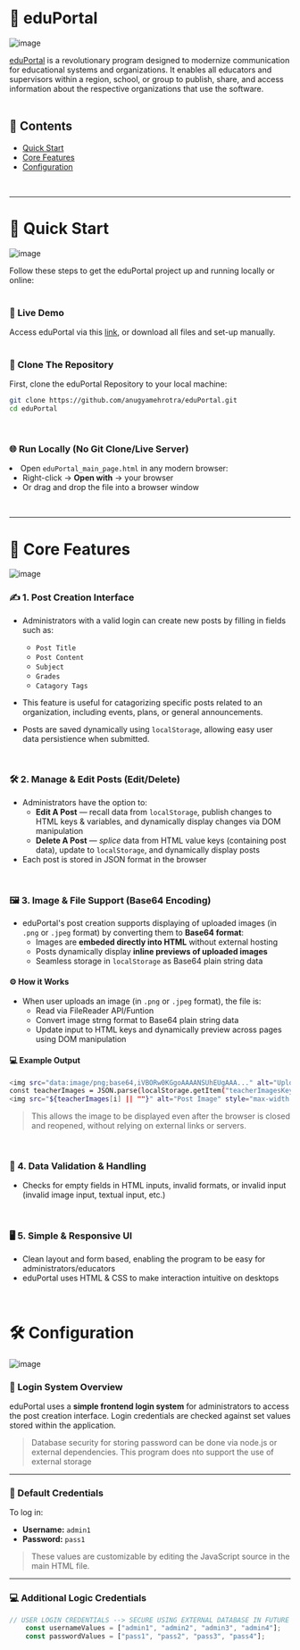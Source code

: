 # 📘 eduPortal

![image](https://github.com/user-attachments/assets/c9c08f41-f6ae-4448-8447-ed0f0f2c2e4f)


[eduPortal](https://eduportalhost.neocities.org/eduPortal_main_page) is a revolutionary program designed to modernize communication for educational systems and organizations. It enables all educators and supervisors within a region, school, or group to publish, share, and access information about the respective organizations that use the software.  
<br>

## 📑 Contents
- [Quick Start](#quick-start)
- [Core Features](#core-features)
- [Configuration](#configuratiom)

<br>

---

# 🚀 Quick Start
![image](https://github.com/user-attachments/assets/18a6d5d2-1779-4c40-8f28-c7112b99cfaf)

Follow these steps to get the eduPortal project up and running locally or online:  
<br>

### 🔗 Live Demo  
Access eduPortal via this [link](https://eduportalhost.neocities.org/eduPortal_main_page), or download all files and set-up manually.  
<br>

### 📁 Clone The Repository  
First, clone the eduPortal Repository to your local machine:

```bash
git clone https://github.com/anugyamehrotra/eduPortal.git
cd eduPortal
```
<br>

### 🌐 Run Locally (No Git Clone/Live Server)  
<li>Open <code>eduPortal_main_page.html</code> in any modern browser:  
  <ul> 
    <li>Right-click → <strong>Open with</strong> → your browser</li>  
    <li>Or drag and drop the file into a browser window</li>  
  </ul> 
</li>  

<br>

---

# 🧩 Core Features

![image](https://github.com/user-attachments/assets/a2a75952-167e-4361-b331-78a2f3cc0ac3)


### ✍️ 1. Post Creation Interface
- Administrators with a valid login can create new posts by filling in fields such as:
  - `Post Title`
  - `Post Content`
  - `Subject`
  - `Grades`
  - `Catagory Tags`
  
- This feature is useful for catagorizing specific posts related to an organization, including events, plans, or general announcements.  
- Posts are saved dynamically using `localStorage`, allowing easy user data persistience when submitted.  
<br>

### 🛠 2. Manage & Edit Posts (Edit/Delete)
- Administrators have the option to:
  - **Edit A Post** — recall data from `localStorage`, publish changes to HTML keys & variables, and dynamically display changes via DOM manipulation  
  - **Delete A Post** — _splice_ data from HTML value keys (containing post data), update to `localStorage`, and dynamically display posts  
- Each post is stored in JSON format in the browser  
<br>

### 🖼️ 3. Image & File Support (Base64 Encoding)
- eduPortal's post creation supports displaying of uploaded images (in `.png` or `.jpeg` format) by converting them to **Base64 format**:  
  - Images are **embeded directly into HTML** without external hosting  
  - Posts dynamically display **inline previews of uploaded images**  
  - Seamless storage in `localStorage` as Base64 plain string data  

#### ⚙️ How it Works
- When user uploads an image (in `.png` or `.jpeg` format), the file is:
  - Read via FileReader API/Funtion  
  - Convert image strng format to Base64 plain string data  
  - Update input to HTML keys and dynamically preview across pages using DOM manipulation  

#### 💻 Example Output
```bash
<img src="data:image/png;base64,iVBORw0KGgoAAAANSUhEUgAAA..." alt="Uploaded Image" />
const teacherImages = JSON.parse(localStorage.getItem("teacherImagesKey")) || [];
<img src="${teacherImages[i] || ""}" alt="Post Image" style="max-width: 717px; height: 388px;">
```
> This allows the image to be displayed even after the browser is closed and reopened, without relying on external links or servers.  

<br>

### 🧪 4. Data Validation & Handling
- Checks for empty fields in HTML inputs, invalid formats, or invalid input (invalid image input, textual input, etc.)  
<br>

### 🖥️ 5. Simple & Responsive UI
- Clean layout and form based, enabling the program to be easy for administrators/educators  
- eduPortal uses HTML & CSS to make interaction intuitive on desktops  

<br>

# 🛠️ Configuration
![image](https://github.com/user-attachments/assets/db822c88-cb39-4256-890f-979e52689325)

### 🔐 Login System Overview

eduPortal uses a **simple frontend login system** for administrators to access the post creation interface. Login credentials are checked against set values stored within the application.
> Database security for storing password can be done via node.js or external dependencies. This program does nto support the use of external storage

---

### 🧾 Default Credentials

To log in:

- **Username:** `admin1`
- **Password:** `pass1`

> These values are customizable by editing the JavaScript source in the main HTML file.

---

### 💻 Additional Logic Credentials
```js
// USER LOGIN CREDENTIALS --> SECURE USING EXTERNAL DATABASE IN FUTURE
    const usernameValues = ["admin1", "admin2", "admin3", "admin4"];
    const passwordValues = ["pass1", "pass2", "pass3", "pass4"];
